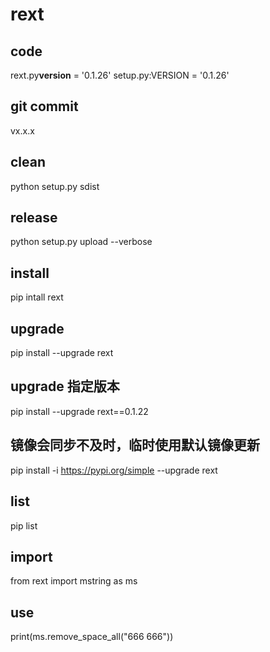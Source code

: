 # rext

## code

rext.py**version** = '0.1.26'
setup.py:VERSION = '0.1.26'

## git commit

vx.x.x

## clean

python setup.py sdist

## release

python setup.py upload --verbose

## install

pip intall rext

## upgrade

pip install --upgrade rext

## upgrade 指定版本

pip install --upgrade rext==0.1.22

## 镜像会同步不及时，临时使用默认镜像更新

pip install -i https://pypi.org/simple --upgrade rext

## list

pip list

## import

from rext import mstring as ms

## use

print(ms.remove_space_all("666 666"))
